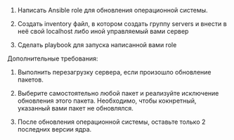 1) Написать Ansible role для обновления операционной системы.


2) Создать inventory файл, в котором создать группу servers и внести в неё свой localhost либо иной управляемый вами сервер


3) Сделать playbook для запуска написанной вами role


Дополнительные требования:


1) Выполнить перезагрузку сервера, если произошло обновление пакетов.


2) Выберите самостоятельно любой пакет и реализуйте исключение обновления этого пакета.
Необходимо, чтобы кокнретный, указанный вами пакет не обновлялся.


3) После обновления операционной системы, оставьте только 2 последних версии ядра.
